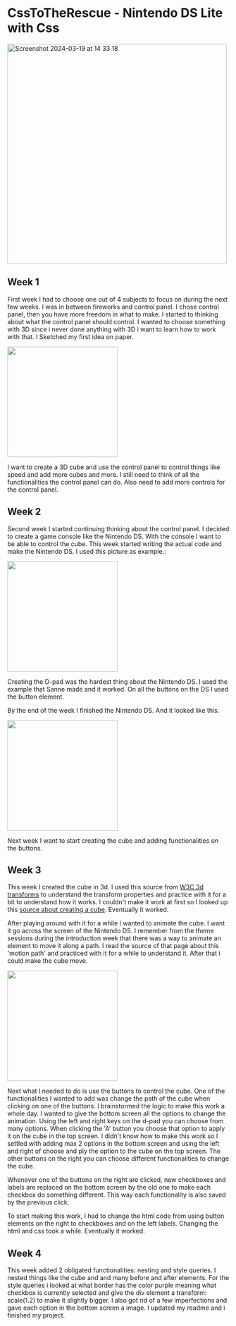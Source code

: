 # CssToTheRescue - Nintendo DS Lite with Css

<img width="498" alt="Screenshot 2024-03-19 at 14 33 18" src="https://github.com/yelunl/CssToTheRescue/assets/112821013/244c3a6a-33de-4b41-8859-14d17a11c1e7">


## Week 1
First week I had to choose one out of 4 subjects to focus on during the next few weeks. I was in between fireworks and control panel. I chose control panel, then you have more freedom in what to make. I started to thinking about what the control panel should control. I wanted to choose something with 3D since i never done anything with 3D i want to learn how to work with that. I Sketched my first idea on paper. 

<img src="https://github.com/yelunl/CssToTheRescue/assets/112821013/56a72abf-1d92-4d19-acff-b5d15ddb90b0" width="250" />

I want to create a 3D cube and use the control panel to control things like speed and add more cubes and more. I still need to think of all the functionalities the control panel can do. Also need to add more controls for the control panel. 

## Week 2
Second week I started continuing thinking about the control panel. I decided to create a game console like the Nintendo DS. With the console I want to be able to control the cube. This week started writing the actual code and make the Nintendo DS. I used this picture as example.:

<img src="https://github.com/yelunl/CssToTheRescue/assets/112821013/828f1cc8-1bec-4f57-abd7-c20771c52222" width="250" />

Creating the D-pad was the hardest thing about the Nintendo DS. I used the example that Sanne made and it worked. On all the buttons on the DS I used the button element.

By the end of the week I finished the Nintendo DS. And it looked like this.

<img width="250" src="https://github.com/yelunl/CssToTheRescue/assets/112821013/edb4becc-3965-408e-855a-4b20cf5a944b">

Next week I want to start creating the cube and adding functionalities on the buttons. 

## Week 3
This week I created the cube in 3d. I used this source from [W3C 3d transforms](https://www.w3schools.com/css/css3_3dtransforms.asp) to understand the transform properties and practice with it for a bit to understand how it works. I couldn't make it work at first so I looked up this [source about creating a cube](https://3dtransforms.desandro.com/cube).
Eventually it worked.

After playing around with it for a while I wanted to animate the cube. I want it go across the screen of the Nintendo DS. I remember from the theme sessions during the introduction week that there was a way to animate an element to move it along a path. I read the source of that page about this 'motion path' and practiced with it for a while to understand it. After that i could make the cube move. 

<img width="250" src="https://github.com/yelunl/CssToTheRescue/assets/112821013/56fcdc47-b91e-4831-8c08-615dfb76983d">

Next what I needed to do is use the buttons to control the cube. One of the functionalities I wanted to add was change the path of the cube when clicking on one of the buttons. I brainstormed the logic to make this work a whole day. I wanted to give the bottom screen all the options to change the animation. Using the left and right keys on the d-pad you can choose from many options. When clicking the 'A' button you choose that option to apply it on the cube in the top screen. I didn't know how to make this work so I settled with adding max 2 options in the bottom screen and using the left and right of choose and ply the option to the cube on the top screen. The other buttons on the right you can choose different functionalities to change the cube. 

Whenever one of the buttons on the right are clicked, new checkboxes and labels are replaced on the bottom screen by the old one to make each checkbox do something different. This way each functionality is also saved by the previous click. 

To start making this work, I had to change the html code from using button elements on the right to checkboxes and on the left labels. Changing the html and css took a while. Eventually it worked.

## Week 4
This week added 2 obligated functionalities: nesting and style queries. 
I nested things like the cube and and many before and after elements. For the style queries i looked at what border has the color purple meaning what checkbox is currently selected and give the div element a transform: scale(1.2) to make it slightly bigger. I also got rid of a few imperfections and gave each option in the bottom screen a image. I updated my readme and i finished my project.
